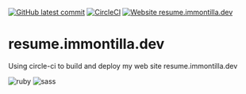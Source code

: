 [![GitHub latest commit](https://badgen.net/github/last-commit/immontilla/resume.immontilla.dev)](https://badgen.net/github/last-commit/immontilla/resume.immontilla.dev)
[![CircleCI](https://circleci.com/gh/immontilla/resume.immontilla.dev/tree/master.svg?style=shield)](https://circleci.com/gh/immontilla/resume.immontilla.dev/tree/master)
[![Website resume.immontilla.dev](https://img.shields.io/website-up-down-green-red/https/resume.immontilla.dev.svg)](https://resume.immontilla.dev/)

# resume.immontilla.dev

Using circle-ci to build and deploy my web site resume.immontilla.dev

![ruby](https://img.shields.io/badge/Ruby-CC342D?style=for-the-badge&logo=ruby&logoColor=white)
![sass](https://img.shields.io/badge/Sass-CC6699?style=for-the-badge&logo=sass&logoColor=white)
